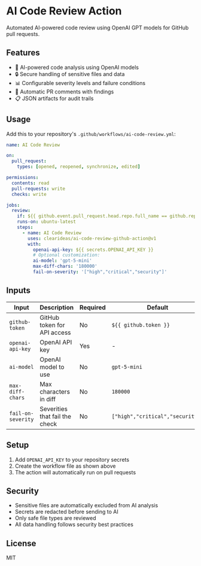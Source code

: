 # AI Code Review Action

Automated AI-powered code review using OpenAI GPT models for GitHub pull requests.

## Features

- 🤖 AI-powered code analysis using OpenAI models
- 🔒 Secure handling of sensitive files and data
- 📊 Configurable severity levels and failure conditions
- 💬 Automatic PR comments with findings
- 📋 JSON artifacts for audit trails

## Usage

Add this to your repository's `.github/workflows/ai-code-review.yml`:

```yaml
name: AI Code Review

on:
  pull_request:
    types: [opened, reopened, synchronize, edited]

permissions:
  contents: read
  pull-requests: write
  checks: write

jobs:
  review:
    if: ${{ github.event.pull_request.head.repo.full_name == github.repository }}
    runs-on: ubuntu-latest
    steps:
      - name: AI Code Review
        uses: clearideas/ai-code-review-github-action@v1
        with:
          openai-api-key: ${{ secrets.OPENAI_API_KEY }}
          # Optional customization:
          ai-model: 'gpt-5-mini'
          max-diff-chars: '180000'
          fail-on-severity: '["high","critical","security"]'
```

## Inputs

| Input | Description | Required | Default |
|-------|-------------|----------|---------|
| `github-token` | GitHub token for API access | No | `${{ github.token }}` |
| `openai-api-key` | OpenAI API key | Yes | - |
| `ai-model` | OpenAI model to use | No | `gpt-5-mini` |
| `max-diff-chars` | Max characters in diff | No | `180000` |
| `fail-on-severity` | Severities that fail the check | No | `["high","critical","security"]` |

## Setup

1. Add `OPENAI_API_KEY` to your repository secrets
2. Create the workflow file as shown above
3. The action will automatically run on pull requests

## Security

- Sensitive files are automatically excluded from AI analysis
- Secrets are redacted before sending to AI
- Only safe file types are reviewed
- All data handling follows security best practices

## License

MIT

